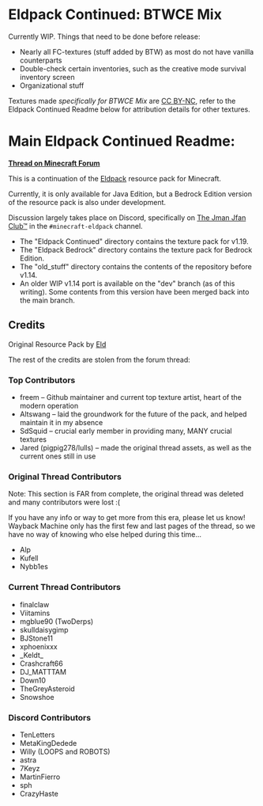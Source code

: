 Eldpack Continued: BTWCE Mix
============================
Currently WIP. Things that need to be done before release:
- Nearly all FC-textures (stuff added by BTW) as most do not have vanilla counterparts
- Double-check certain inventories, such as the creative mode survival inventory screen
- Organizational stuff

Textures made *specifically for BTWCE Mix* are [CC BY-NC](BTWMIX-SPECIFIC-ART-LICENSE), refer to the Eldpack Continued Readme below for attribution details for other textures. 


Main Eldpack Continued Readme:
=================
[**Thread on Minecraft Forum**](https://www.minecraftforum.net/forums/mapping-and-modding-java-edition/resource-packs/1243614-eldpack-continued-1-13-16x)

This is a continuation of the [Eldpack](https://eldpack.com/) resource pack for Minecraft.

Currently, it is only available for Java Edition, but a Bedrock Edition version
of the resource pack is also under development.

Discussion largely takes place on Discord, specifically on <a href="https://www.minecraftforum.net/linkout?remoteUrl=https%253a%252f%252fdiscord.gg%252frnMsn5W">The Jman Jfan Club™</a>
in the `#minecraft-eldpack` channel.

- The "Eldpack Continued" directory contains the texture pack for v1.19.
- The "Eldpack Bedrock" directory contains the texture pack for Bedrock Edition.
- The "old_stuff" directory contains the contents of the repository before v1.14.
- An older WIP v1.14 port is available on the "dev" branch (as of this writing). Some contents from this version have been merged back into the main branch.

Credits
-------
Original Resource Pack by [Eld](https://www.jonatanpoljo.com/)

The rest of the credits are stolen from the forum thread:

### Top Contributors
- freem &ndash; Github maintainer and current top texture artist, heart of the modern operation
- Altswang &ndash; laid the groundwork for the future of the pack, and helped maintain it in my absence
- SdSquid &ndash; crucial early member in providing many, MANY crucial textures
- Jared (pigpig278/lulls) &ndash; made the original thread assets, as well as the current ones still in use


### Original Thread Contributors
Note: This section is FAR from complete, the original thread was deleted and many
contributors were lost :(

If you have any info or way to get more from this era, please let us know!
Wayback Machine only has the first few and last pages of the thread,
so we have no way of knowing who else helped during this time...

- Alp
- Kufell
- Nybb1es

### Current Thread Contributors
- finalclaw
- Viitamins
- mgblue90 (TwoDerps)
- skulldaisygimp
- BJStone11
- xphoenixxx
- \_Keldt\_
- Crashcraft66
- DJ_MATTTAM
- Down10
- TheGreyAsteroid
- Snowshoe

### Discord Contributors
- TenLetters
- MetaKingDedede
- Willy (LOOPS and ROBOTS)
- astra
- 7Keyz
- MartinFierro
- sph
- CrazyHaste
